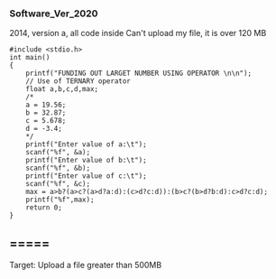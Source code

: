 ###   Software_Ver_2020

2014, version a, all code inside
Can't upload my file, it is over 120 MB
~~~
#include <stdio.h>
int main()
{
    printf("FUNDING OUT LARGET NUMBER USING OPERATOR \n\n");
    // Use of TERNARY operator
    float a,b,c,d,max;
    /*
    a = 19.56;
    b = 32.87;
    c = 5.678;
    d = -3.4;
    */
    printf("Enter value of a:\t");
    scanf("%f", &a);
    printf("Enter value of b:\t");
    scanf("%f", &b);
    printf("Enter value of c:\t");
    scanf("%f", &c);
    max = a>b?(a>c?(a>d?a:d):(c>d?c:d)):(b>c?(b>d?b:d):c>d?c:d);
    printf("%f",max);
    return 0;
}
~~~
=====
-----

Target:   Upload a file greater than 500MB
